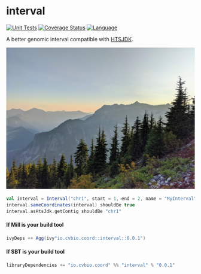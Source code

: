 # interval

[![Unit Tests](https://github.com/clintval/interval/actions/workflows/unit-tests.yml/badge.svg)](https://github.com/clintval/interval/actions/workflows/unit-tests.yml)
[![Coverage Status](https://codecov.io/gh/clintval/interval/branch/main/graph/badge.svg)](https://codecov.io/gh/clintval/interval)
[![Language](https://img.shields.io/badge/language-scala-c22d40.svg)](https://www.scala-lang.org/)

A better genomic interval compatible with [HTSJDK](https://samtools.github.io/htsjdk/javadoc/htsjdk/htsjdk/samtools/util/Interval.html).

![[Snoqualmie Mountain, Washington]](.github/img/cover.jpg)

```scala
val interval = Interval("chr1", start = 1, end = 2, name = "MyInterval")
interval.sameCoordinates(interval) shouldBe true
interval.asHtsJdk.getContig shouldBe "chr1"
```

#### If Mill is your build tool

```scala
ivyDeps ++ Agg(ivy"io.cvbio.coord::interval::0.0.1")
```

#### If SBT is your build tool

```scala
libraryDependencies += "io.cvbio.coord" %% "interval" % "0.0.1"
```
